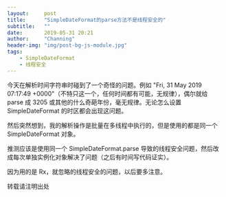 ```yaml
---
layout:     post
title:      "SimpleDateFormat的parse方法不是线程安全的"
subtitle:   ""
date:       2019-05-31 20:21
author:     "Channing"
header-img: "img/post-bg-js-module.jpg"
tags:
    - SimpleDateFormat
    - 线程安全
---
```


今天在解析时间字符串时碰到了一个奇怪的问题。例如 "Fri, 31 May 2019 07:17:49 +0000"（不特只这一个，任何时间都有可能，无规律），偶尔就给 parse 成 3205 或其他的什么奇葩年份，毫无规律。无论怎么设置 SimpleDateFormat 的时区都会出现这问题。

然后突然想到，我的解析操作是批量在多线程中执行的，但是使用的都是同一个 SimpleDateFormat 对象。

推测应该是使用同一个 SimpleDateFormat.parse 导致的线程安全问题，然后改成每次单独实例化对象解决了问题（之后有时间写代码证实）。

因为用的是 Rx，就忽略的线程安全的问题，以后要多注意。

转载请注明出处